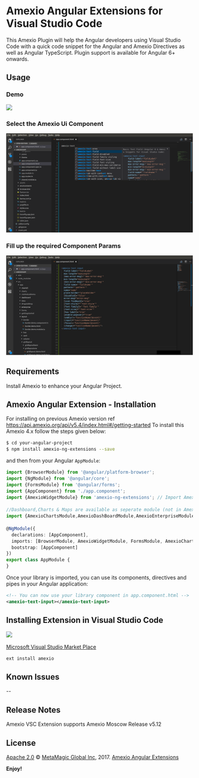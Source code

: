# Amexio Angular Extensions for Visual Studio Code 

This Amexio Plugin will help the Angular developers using Visual Studio Code with a quick code snippet for the Angular and Amexio Directives as well as Angular TypeScript. Plugin support is available for Angular 6+ onwards. 

## Usage

### Demo
<img src="https://raw.githubusercontent.com/meta-magic/Amexio-VSC-Extension/master/images/Amexio-VSC-Example2.gif" />

### Select the Amexio Ui Component
<img src="https://raw.githubusercontent.com/meta-magic/Amexio-VSC-Extension/master/images/Amexio-VSC-Ex-1.jpg" />

### Fill up the required Component Params
<img src="https://raw.githubusercontent.com/meta-magic/Amexio-VSC-Extension/master/images/Amexio-VSC-Ex-2.jpg" />

## Requirements

Install Amexio to enhance your Angular Project. 

## Amexio Angular Extension - Installation
For installing on previous Amexio version ref https://api.amexio.org/api/v5.4/index.html#/getting-started
To install this Amexio 4.x follow the steps given below:

```bash
$ cd your-angular-project
$ npm install amexio-ng-extensions --save
```

and then from your Angular `AppModule`:

```typescript
import {BrowserModule} from '@angular/platform-browser';
import {NgModule} from '@angular/core';
import {FormsModule} from '@angular/forms';
import {AppComponent} from './app.component';
import {AmexioWidgetModule} from 'amexio-ng-extensions'; // Import Amexio library

//Dashboard,Charts & Maps are available as seperate module (not in AmexioWidgetModule)
import {AmexioChartsModule,AmexioDashBoardModule,AmexioEnterpriseModule,AmexioMapModule} from 'amexio-ng-extensions';

@NgModule({
  declarations: [AppComponent],
  imports: [BrowserModule, AmexioWidgetModule, FormsModule, AmexioChartsModule, AmexioDashBoardModule,AmexioEnterpriseModule,AmexioMapModule],
  bootstrap: [AppComponent]
})
export class AppModule {
}
```

Once your library is imported, you can use its components, directives and pipes in your Angular application:

```xml
<!-- You can now use your library component in app.component.html -->
<amexio-text-input></amexio-text-input>
```


## Installing Extension in Visual Studio Code

<img src="https://raw.githubusercontent.com/meta-magic/Amexio-VSC-Extension/master/images/Amexio-VSC-Installation.gif" />

[Microsoft Visual Studio Market Place](https://marketplace.visualstudio.com/items?itemName=MetaMagic.amexio)
```bash
ext install amexio
```


## Known Issues

--

## Release Notes

Amexio VSC Extension supports Amexio Moscow Release v5.12

## License

[Apache 2.0](https://api.amexio.org/api/license.html) © [MetaMagic Global Inc](http://www.metamagicglobal.com/), 2017. [Amexio Angular Extensions](http://www.amexio.tech)

**Enjoy!**
